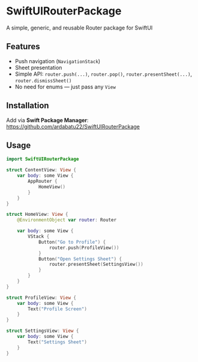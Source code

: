 # SwiftUIRouterPackage

A simple, generic, and reusable Router package for SwiftUI 

## Features
-  Push navigation (`NavigationStack`)
-  Sheet presentation
-  Simple API: `router.push(...)`, `router.pop()`, `router.presentSheet(...)`, `router.dismissSheet()`
-  No need for enums — just pass any `View`

## Installation
Add via **Swift Package Manager**:
https://github.com/ardabatu22/SwiftUIRouterPackage


## Usage

```swift
import SwiftUIRouterPackage

struct ContentView: View {
    var body: some View {
        AppRouter {
            HomeView()
        }
    }
}

struct HomeView: View {
    @EnvironmentObject var router: Router

    var body: some View {
        VStack {
            Button("Go to Profile") {
                router.push(ProfileView())
            }
            Button("Open Settings Sheet") {
                router.presentSheet(SettingsView())
            }
        }
    }
}

struct ProfileView: View {
    var body: some View {
        Text("Profile Screen")
    }
}

struct SettingsView: View {
    var body: some View {
        Text("Settings Sheet")
    }
}
